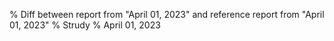 % Diff between report from "April 01, 2023" and reference report from "April 01, 2023"
% Strudy
% April 01, 2023


